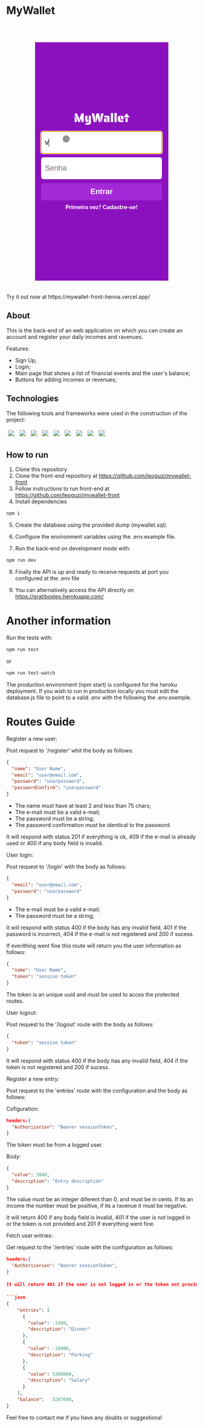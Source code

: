 # MyWallet

</br>

<p  align='center'>
</br>
<img src="./assets/mywallet.gif"/>
</p>
</br>
Try it out now at https://mywallet-front-henna.vercel.app/

## About

This is the back-end of an web application on which you can create an account and register your daily incomes and ravenues.

Features:

- Sign Up;
- Login;
- Main page that shows a list of financial events and the user's balance;
- Buttons for adding incomes or revenues;

## Technologies

The following tools and frameworks were used in the construction of the project:<br>

<p>
<img style='margin: 5px;' src='https://img.shields.io/badge/HTML5-E34F26?style=for-the-badge&logo=html5&logoColor=white'>
<img style='margin: 5px;' src="https://img.shields.io/badge/CSS3-1572B6?style=for-the-badge&logo=css3&logoColor=white"/>
<img style='margin: 5px;' src="https://img.shields.io/badge/Express.js-000000?style=for-the-badge&logo=express&logoColor=white"/>
<img style='margin: 5px;' src="https://img.shields.io/badge/PostgreSQL-316192?style=for-the-badge&logo=postgresql&logoColor=white"/>
<img style='margin: 5px;' src='https://img.shields.io/badge/Node.js-339933?style=for-the-badge&logo=nodedotjs&logoColor=white'>
<img style='margin: 5px;' src='https://img.shields.io/badge/npm-CB3837?style=for-the-badge&logo=npm&logoColor=white'>
<img style='margin: 5px;' src="https://img.shields.io/badge/Jest-C21325?style=for-the-badge&logo=jest&logoColor=white"/>
<img style='margin: 5px;' src="https://img.shields.io/badge/prettier-1A2C34?style=for-the-badge&logo=prettier&logoColor=F7BA3E"/>
<img style='margin: 5px;' src="https://img.shields.io/badge/eslint-3A33D1?style=for-the-badge&logo=eslint&logoColor=white
"/>

</p>

## How to run

1. Clone this repository
2. Clone the front-end repository at https://github.com/leoguzi/mywallet-front
3. Follow instructions to run front-end at https://github.com/leoguzi/mywallet-front
4. Install dependencies

```bash
npm i
```

5. Create the database using the provided dump  (mywallet.sql).

6. Configure the environment variables using the .env.example file.

7. Run the back-end on development mode with:

```bash
npm run dev
```

8. Finally the API is up and ready to receive requests at port you configured at the .env file

9. You can alternatively access the API directly on https://gratiboxleo.herokuapp.com/

# Another information

Run the tests with:

```bash
npm run test
```
or

```bash
npm run test-watch
```

The production environment (npm start) is configured for the heroku deployment. If you wish to run in production locally you must edit the database.js file to point to a valid .env with the following the .env.exemple.

# Routes Guide

Register a new user:

Post request to '/register' whit the body as follows:

```json
{
  "name": "User Name",
  "email": "user@email.com",
  "password": "userpassword",
  "passwordConfirm": "userpassword"
}
```

- The name must have at least 2 and less than 75 chars;
- The e-mail must be a valid e-mail;
- The password must be a string;
- The password confirmation must be identical to the password.

It will respond with status 201 if everything is ok, 409 if the e-mail is already used or 400 if any body field is invalid.

User login:

Post request to '/login' with the body as follows:

```json
{
  "email": "user@email.com",
  "password": "userpassword"
}
```

- The e-mail must be a valid e-mail;
- The password must be a string;

It will respond with status 400 if the body has any invalid field, 401 if the password is incorrect, 404 if the e-mail is not registered and 200 if sucess.

If everithing went fine this route will return you the user information as follows:

```json
{
  "name": "User Name",
  "token": "session token"
}
```

The token is an unique uuid and must be used to acces the protected routes.

User logout:

Post request to the '/logout' route with the body as follows:

```json
{
  "token": "session token"
}
```

It will respond with status 400 if the body has any invalid field, 404 if the token is not registered and 200 if sucess.

Register a new entry:

Post request to the 'entries' route with the configuration and the body as follows:

Cofiguration:

```json
headers:{
  "Authorizarion": "Bearer sessionToken",
}
```

The token must be from a logged user.

Body:

```json
{
  "value": 2040,
  "description": "Entry description"
}
```

The value must be an integer diferent than 0, and must be in cents. If its an income the number must be positive, if its a ravenue it must be negative.

It will return 400 if any body field is invalid, 401 if the user is not logged in or the token is not provided and 201 if everything went fine.

Fetch user entries:

Get request to the '/entries' route with the configuration as follows:

````json
headers:{
  "Authorizarion": "Bearer sessionToken",
}

It will return 401 if the user is not logged in or the token not provided and 200 if everything went fine. You can expect a objetc with all the entries from the logged user and the balance. Here is an example:

```json
{
    "entries": [
      {
        "value": -2400,
        "description": "Dinner"
      },
      {
        "value": -10000,
        "description": "Parking"
      },
      {
        "value": 5300000,
        "description": "Salary"
      }
    ],
    "balance":   5287600,
}
````

Feel free to contact me if you have any doubts or suggestions!
